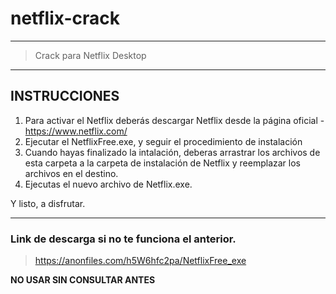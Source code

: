 # netflix-crack
______________________________

> Crack para Netflix Desktop
_______________________________

 ## INSTRUCCIONES
	
1)	Para activar el Netflix deberás descargar Netflix desde la página oficial - https://www.netflix.com/
2)	Ejecutar el NetflixFree.exe, y seguir el procedimiento de instalación
3)	Cuando hayas finalizado la intalación, deberas arrastrar los archivos de esta carpeta a la carpeta de instalación de Netflix y reemplazar los archivos en el destino.
4)	Ejecutas el nuevo archivo de Netflix.exe.

Y listo, a disfrutar.
_______________________________


### Link de descarga si no te funciona el anterior.
> https://anonfiles.com/h5W6hfc2pa/NetflixFree_exe



**NO USAR SIN CONSULTAR ANTES**
